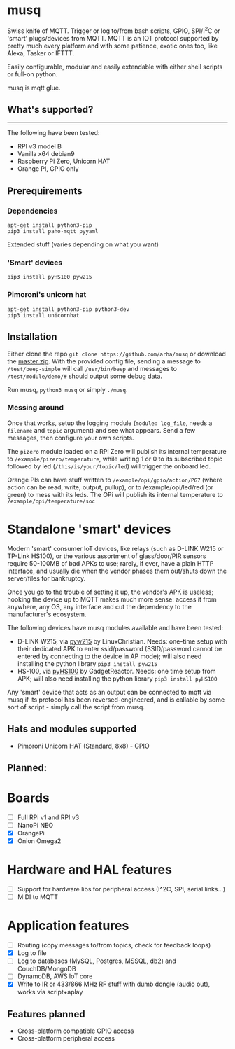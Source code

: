 # musq

Swiss knife of MQTT. Trigger or log to/from bash scripts, GPIO, SPI/I<sup>2</sup>C or 'smart' plugs/devices from MQTT. MQTT is an IOT protocol supported by pretty much every platform and with some patience, exotic ones too, like Alexa, Tasker or IFTTT.

Easily configurable, modular and easily extendable with either shell scripts or full-on python.

musq is mqtt glue.


## What's supported?
-----------------

The following have been tested:
* RPI v3 model B
* Vanilla x64 debian9
* Raspberry Pi Zero, Unicorn HAT
* Orange PI, GPIO only

## Prerequirements

### Dependencies

```
apt-get install python3-pip
pip3 install paho-mqtt pyyaml
```

Extended stuff (varies depending on what you want)

### 'Smart' devices
```
pip3 install pyHS100 pyw215 
```

### Pimoroni's unicorn hat

```
apt-get install python3-pip python3-dev
pip3 install unicornhat
```

## Installation

Either clone the repo ```git clone https://github.com/arha/musq``` or download the [master zip](https://github.com/arha/musq/archive/master.zip). With the provided config file, sending a message to ```/test/beep-simple``` will call ```/usr/bin/beep``` and messages to ```/test/module/demo/#``` should output some debug data.

Run musq, ```python3 musq``` or simply ```./musq```.

### Messing around

Once that works, setup the logging module (```module: log_file```, needs a ```filename``` and ```topic``` argument) and see what appears. Send a few messages, then configure your own scripts.

The ```pizero``` module loaded on a RPi Zero will publish its internal temperature to ```/example/pizero/temperature```, while writing 1 or 0 to its subscribed topic followed by led (```/this/is/your/topic/led```) will trigger the onboard led.

Orange PIs can have stuff written to ```/example/opi/gpio/action/PG7``` (where action can be read, write, output, pullup), or to /example/opi/led/red (or green) to mess with its leds. The OPi will publish its internal temperature to ```/example/opi/temperature/soc```

# Standalone 'smart' devices

Modern 'smart' consumer IoT devices, like relays (such as D-LINK W215 or TP-Link HS100), or the various assortment of glass/door/PIR sensors require 50-100MB of bad APKs to use; rarely, if ever, have a plain HTTP interface, and usually die when the vendor phases them out/shuts down the server/files for bankruptcy. 

Once you go to the trouble of setting it up, the vendor's APK is useless; hooking the device up to MQTT makes much more sense: access it from anywhere, any OS, any interface and cut the dependency to the manufacturer's ecosystem.

The following devices have musq modules available and have been tested:

* D-LINK W215, via [pyw215](https://github.com/LinuxChristian/pyW215) by LinuxChristian. Needs: one-time setup with their dedicated APK to enter ssid/password (SSID/password cannot be entered by connecting to the device in AP mode); will also need installing the python library `pip3 install pyw215`
* HS-100, via [pyHS100](https://github.com/GadgetReactor/pyHS100) by GadgetReactor. Needs: one time setup from APK; will also need installing the python library `pip3 install pyHS100`

Any 'smart' device that acts as an output can be connected to mqtt via musq if its protocol has been reversed-engineered, and is callable by some sort of script - simply call the script from musq.


Hats and modules supported
--------------------------

* Pimoroni Unicorn HAT (Standard, 8x8) - GPIO

Planned:
--------

# Boards 
- [ ] Full RPi v1 and RPI v3
- [ ] NanoPi NEO
- [X] OrangePi
- [X] Onion Omega2

# Hardware and HAL features
- [ ] Support for hardware libs for peripheral access (I^2C, SPI, serial links...)
- [ ] MIDI to MQTT

# Application features
- [ ] Routing (copy messages to/from topics, check for feedback loops)
- [X] Log to file
- [ ] Log to databases (MySQL, Postgres, MSSQL, db2) and CouchDB/MongoDB
- [ ] DynamoDB, AWS IoT core
- [X] Write to IR or 433/866 MHz RF stuff with dumb dongle (audio out), works via script+aplay

Features planned
----------------
* Cross-platform compatible GPIO access
* Cross-platform peripheral access

<!-- Pushed this file to trigger github's activity thingie 2 -->
